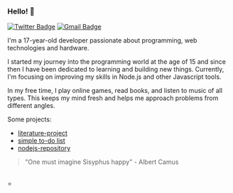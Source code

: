 ### Hello! 👋

[![Twitter Badge](https://img.shields.io/badge/-@lucasvlrn-eabe6c?style=flat-square&labelColor=eabe6c&logo=x&logoColor=333&link=https://instagram.com/lucasvlrn)](https://instagram.com/lucasvlrn) [![Gmail Badge](https://img.shields.io/badge/-lucasvilarinhop@gmail.com-eabe6c?style=flat-square&logo=Gmail&logoColor=333&link=mailto:lucasvilarinhop@gmail.com)](mailto:lucasvilarinhop@gmail.com) 

I'm a 17-year-old developer passionate about programming, web technologies and hardware. 

I started my journey into the programming world at the age of 15 and since then I have been dedicated to learning and building new things. Currently, I'm focusing on improving my skills in Node.js and other Javascript tools.

In my free time, I play online games, read books, and listen to music of all types. This keeps my mind fresh and helps me approach problems from different angles.

Some projects:

- [literature-project](https://literature-project.vercel.app)
- [simple to-do list](https://todolist-plum-six.vercel.app)
- [nodejs-repository](https://github.com/Apolloyy/learning-nodejs)

> "One must imagine Sisyphus happy" - Albert Camus

\
⭐
